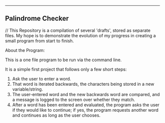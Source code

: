 ------------------
Palindrome Checker
------------------

// This Repository is a compilation of several 'drafts', stored as separate files. My hope is to demonstrate the evolution of my progress in creating a small program from start to finish.


About the Program:

This is a one file program to be run via the command line.

It is a simple first project that follows only a few short steps:
1) Ask the user to enter a word.
2) That word is iterated backwards, the characters being stored in
   a new variable/string.
3) The user-entered word and the new backwards word are compared,
   and a message is logged to the screen over whether they match.
4) After a word has been entered and evaluated, the program asks the 	user if they would like to continue; if yes, the program requests 	another word and continues as long as the user chooses.
